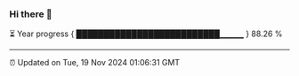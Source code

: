 ### Hi there 👋

⏳ Year progress { ██████████████████████████▁▁▁▁ } 88.26 %

---

⏰ Updated on Tue, 19 Nov 2024 01:06:31 GMT
